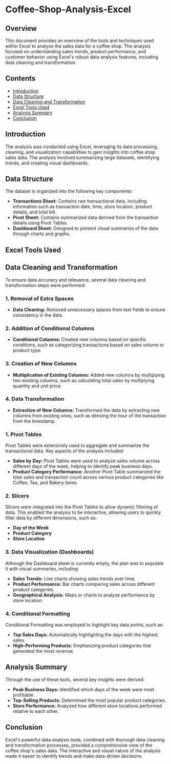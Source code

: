 # Coffee-Shop-Analysis-Excel


## Overview
This document provides an overview of the tools and techniques used within Excel to analyze the sales data for a coffee shop. The analysis focused on understanding sales trends, product performance, and customer behavior using Excel's robust data analysis features, including data cleaning and transformation.

## Contents
- [Introduction](#introduction)
- [Data Structure](#data-structure)
- [Data Cleaning and Transformation](#data-cleaning-and-transformation)
- [Excel Tools Used](#excel-tools-used)
- [Analysis Summary](#analysis-summary)
- [Conclusion](#conclusion)

## Introduction
The analysis was conducted using Excel, leveraging its data processing, cleaning, and visualization capabilities to gain insights into coffee shop sales data. The analysis involved summarizing large datasets, identifying trends, and creating visual dashboards.

## Data Structure
The dataset is organized into the following key components:
- **Transactions Sheet:** Contains raw transactional data, including information such as transaction date, time, store location, product details, and total bill.
- **Pivot Sheet:** Contains summarized data derived from the transaction details using Pivot Tables.
- **Dashboard Sheet:** Designed to present visual summaries of the data through charts and graphs.

## Excel Tools Used

## Data Cleaning and Transformation
To ensure data accuracy and relevance, several data cleaning and transformation steps were performed:
### 1. Removal of Extra Spaces
- **Data Cleaning:** Removed unnecessary spaces from text fields to ensure consistency in the data.

### 2. Addition of Conditional Columns
- **Conditional Columns:** Created new columns based on specific conditions, such as categorizing transactions based on sales volume or product type.

### 3. Creation of New Columns
- **Multiplication of Existing Columns:** Added new columns by multiplying two existing columns, such as calculating total sales by multiplying quantity and unit price.

### 4. Data Transformation
- **Extraction of New Columns:** Transformed the data by extracting new columns from existing ones, such as deriving the hour of the transaction from the timestamp.




### 1. Pivot Tables
Pivot Tables were extensively used to aggregate and summarize the transactional data. Key aspects of the analysis included:
- **Sales by Day:** Pivot Tables were used to analyze sales volume across different days of the week, helping to identify peak business days.
- **Product Category Performance:** Another Pivot Table summarized the total sales and transaction count across various product categories like Coffee, Tea, and Bakery items.

### 2. Slicers
Slicers were integrated into the Pivot Tables to allow dynamic filtering of data. This enabled the analysis to be interactive, allowing users to quickly filter data by different dimensions, such as:
- **Day of the Week**
- **Product Category**
- **Store Location**

### 3. Data Visualization (Dashboards)
Although the Dashboard sheet is currently empty, the plan was to populate it with visual summaries, including:
- **Sales Trends:** Line charts showing sales trends over time.
- **Product Performance:** Bar charts comparing sales across different product categories.
- **Geographical Analysis:** Maps or charts to analyze performance by store location.

### 4. Conditional Formatting
Conditional Formatting was employed to highlight key data points, such as:
- **Top Sales Days:** Automatically highlighting the days with the highest sales.
- **High-Performing Products:** Emphasizing product categories that generated the most revenue.


## Analysis Summary
Through the use of these tools, several key insights were derived:
- **Peak Business Days:** Identified which days of the week were most profitable.
- **Top-Selling Products:** Determined the most popular product categories.
- **Store Performance:** Analyzed how different store locations performed relative to each other.

## Conclusion
Excel's powerful data analysis tools, combined with thorough data cleaning and transformation processes, provided a comprehensive view of the coffee shop's sales data. The interactive and visual nature of the analysis made it easier to identify trends and make data-driven decisions.

